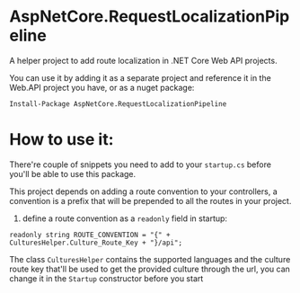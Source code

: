 # AspNetCore.RequestLocalizationPipeline
A helper project to add route localization in .NET Core Web API projects.

You can use it by adding it as a separate project and reference it in the Web.API project you have, or as a nuget package:  
```
Install-Package AspNetCore.RequestLocalizationPipeline
```

# How to use it:  
There're couple of snippets you need to add to your `startup.cs` before you'll be able to use this package.  

This project depends on adding a route convention to your controllers, a convention is a prefix that will be prepended to all the routes in your project.  

1. define a route convention as a `readonly` field in startup:  
```
readonly string ROUTE_CONVENTION = "{" + CulturesHelper.Culture_Route_Key + "}/api";
```  
The class `CulturesHelper` contains the supported languages and the culture route key that'll be used to get the provided culture through 
the url, you can change it in the `Startup` constructor before you start 